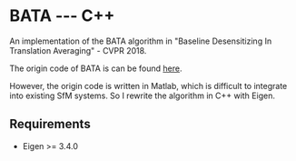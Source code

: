 # BATA  --- C++

An implementation of the BATA algorithm in "Baseline Desensitizing In Translation Averaging" - CVPR 2018.

The origin code of BATA is can be found [here](https://bbzh.github.io/).

However, the origin code is written in Matlab, which is difficult to integrate into existing SfM systems. So I rewrite the algorithm in C++ with Eigen. 

## Requirements 

- Eigen >= 3.4.0

